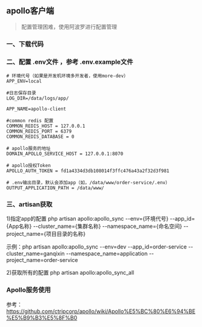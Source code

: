 ## apollo客户端

> 配置管理困难，使用阿波罗进行配置管理


### 一、下载代码


### 二、配置 .env文件 ，参考 .env.example文件 

```text
# 环境代号（如果是开发机环境多开发者，使用more-dev）
APP_ENV=local

#日志保存目录
LOG_DIR=/data/logs/app/

APP_NAME=apollo-client

#common redis 配置
COMMON_REDIS_HOST = 127.0.0.1
COMMON_REDIS_PORT = 6379
COMMON_REDIS_DATABASE = 0

# apollo服务的地址
DOMAIN_APOLLO_SERVICE_HOST = 127.0.0.1:8070

# apollo授权Token
APOLLO_AUTH_TOKEN = fd1a4334d3db108014f3ffc476a43a2f32d3f981

# .env输出目录，默认会添加app（如，/data/www/order-service/.env）
OUTPUT_APPLICATION_PATH = /data/www/
```


### 三、artisan获取

1)指定app的配置
php artisan apollo:apollo_sync --env={环境代号} --app_id={App名称} --cluster_name={集群名称} --namespace_name={命名空间} --project_name={项目目录的名称}

示例：php artisan apollo:apollo_sync --env=dev --app_id=order-service --cluster_name=ganqixin --namespace_name=application --project_name=order-service


2)获取所有的配置
php artisan apollo:apollo_sync_all



### Apollo服务使用

参考：https://github.com/ctripcorp/apollo/wiki/Apollo%E5%BC%80%E6%94%BE%E5%B9%B3%E5%8F%B0